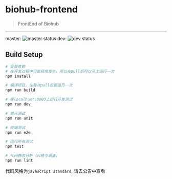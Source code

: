 # biohub-frontend

> FrontEnd of Biohub

---
master: ![master status](https://api.travis-ci.org/USTC-Software2017-frontend/Biohub-frontend.svg?branch=master)
dev: ![dev status](https://api.travis-ci.org/USTC-Software2017-frontend/Biohub-frontend.svg?branch=dev)

## Build Setup

``` bash
# 安装依赖
# 在开发过程中可能经常发生，所以在pull后可以马上运行一次
npm install

# 编译项目，在每次pull后要运行一次
npm run build

# 在localhost:8080上运行开发测试
npm run dev

# 单元测试
npm run unit

# 终端测试
npm run e2e

# 运行所有测试
npm test

# 代码静态分析（风格与语法）
npm run lint
```

代码风格为`javascript standard`, 请去公告中查看
